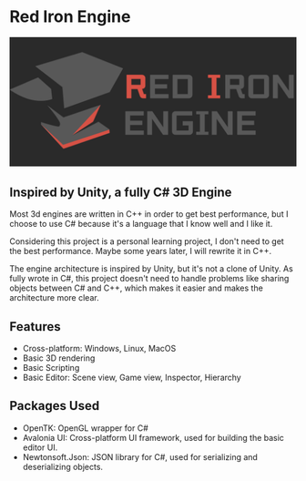# Red Iron Engine

<div align="center">
<img alt="RIEngine-Logo.png"  src="Doc/RIEngine-Logo.png" width="700"/>
</div>

## Inspired by Unity, a fully C# 3D Engine
Most 3d engines are written in C++ in order to get best performance,
but I choose to use C# because it's a language that I know well and I like it.

Considering this project is a personal learning project, I don't need to get the best performance.
Maybe some years later, I will rewrite it in C++.

The engine architecture is inspired by Unity, but it's not a clone of Unity. As fully wrote
in C#, this project doesn't need to handle problems like sharing objects between C# and C++,
which makes it easier and makes the architecture more clear.

## Features
- Cross-platform: Windows, Linux, MacOS
- Basic 3D rendering
- Basic Scripting
- Basic Editor: Scene view, Game view, Inspector, Hierarchy

## Packages Used
- OpenTK: OpenGL wrapper for C#
- Avalonia UI: Cross-platform UI framework, used for building the basic editor UI.
- Newtonsoft.Json: JSON library for C#, used for serializing and deserializing objects.